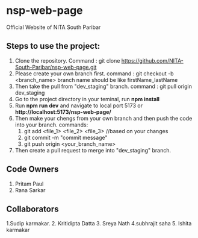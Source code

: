 # nsp-web-page

Official Website of NITA South Paribar

## Steps to use the project:

1. Clone the repository. Command : git clone https://github.com/NITA-South-Paribar/nsp-web-page.git
2. Please create your own branch first. command : git checkout -b <branch_name>
   branch name should be like firstName_lastName
3. Then take the pull from "dev_staging" branch. command : git pull origin dev_staging
4. Go to the project directory in your teminal, run **npm install**
5. Run **npm run dev** and navigate to local port 5173 or **http://localhost:5173/nsp-web-page/**
6. Then make your chengs from your own branch and then push the code into your branch.
   commands:
   1. git add <file_1> <file_2> <file_3> //based on your changes
   2. git commit -m "commit message"
   3. git push origin <your_branch_name>
7. Then create a pull request to merge into "dev_staging" branch.

## Code Owners
1. Pritam Paul
2. Rana Sarkar

## Collaborators

1.Sudip karmakar. 2. Kritidipta Datta 3. Sreya Nath 4.subhrajit saha 5. Ishita karmakar 
